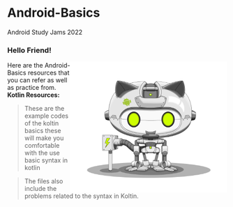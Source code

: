# Android-Basics
Android Study Jams 2022

### Hello Friend!

<img align="right" width="360" height="300" src = "https://github.com/DSC-IIT-GOA/Android-Basics/blob/main/Kotlin%20Basics/droidtocat.png">

Here are the Android-Basics resources that you can refer as well as practice from.
**Kotlin Resources:**

>These are the example codes of the koltin basics these will make you comfortable with the use basic syntax in kotlin 

>The files also include the problems related to the syntax in Koltin.
